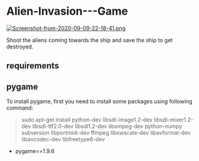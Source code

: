 # Alien-Invasion---Game
[![Screenshot-from-2020-09-09-22-18-41.png](https://i.postimg.cc/VLVzWpyR/Screenshot-from-2020-09-09-22-18-41.png)](https://postimg.cc/nCq8Hdhj)

Shoot the aliens coming towards the ship and save the ship to get destroyed.
## requirements
## pygame
To install pygame, first you need to install some packages using following command:
>sudo apt-get install python-dev libsdl-image1.2-dev libsdl-mixer1.2-dev libsdl-ttf2.0-dev libsdl1.2-dev libsmpeg-dev python-numpy subversion libportmidi-dev ffmpeg libswscale-dev libavformat-dev libavcodec-dev libfreetype6-dev
- pygame==1.9.6
